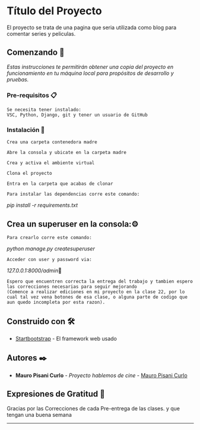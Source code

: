 # Título del Proyecto

El proyecto se trata de una pagina que seria utilizada como blog para comentar series y peliculas.

## Comenzando 🚀

_Estas instrucciones te permitirán obtener una copia del proyecto en funcionamiento en tu máquina local para propósitos de desarrollo y pruebas._


### Pre-requisitos 📋

```
Se necesita tener instalado:
VSC, Python, Django, git y tener un usuario de GitHub
```

### Instalación 🔧



```
Crea una carpeta contenedora madre
```
```
Abre la consola y ubicate en la carpeta madre
```
```
Crea y activa el ambiente virtual
```
```
Clona el proyecto
```
```
Entra en la carpeta que acabas de clonar
```
```
Para instalar las dependencias corre este comando:
```
_pip install -r requirements.txt_


## Crea un superuser en la consola:⚙️
```
Para crearlo corre este comando:
```
_python manage.py createsuperuser_
```
Acceder con user y password via:
```
_127.0.0.1:8000/admin_🔩

```
Espero que encuentren correcta la entrega del trabajo y tambien espero las correcciones necesarias para seguir mejorando
(Comence a realizar ediciones en mi proyecto en la clase 22, por lo cual tal vez vena botones de esa clase, o alguna parte de codigo que aun quedo incompleta por esta razon).
```
## Construido con 🛠️

* [Startbootstrap](https://startbootstrap.com/) - El framework web usado

## Autores ✒️


* **Mauro Pisani Curlo** - *Proyecto hablemos de cine* - [Mauro Pisani Curlo](https://github.com/Mauro903)


## Expresiones de Gratitud 🎁
Gracias por las Correcciones de cada Pre-entrega de las clases. y que tengan una buena semana 



---

